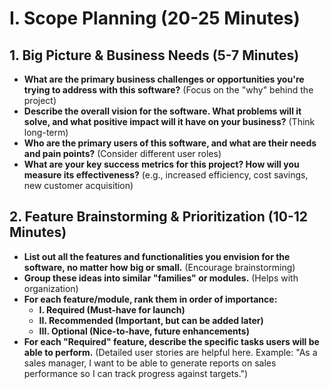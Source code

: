 # I. Scope Planning (20-25 Minutes)

## 1. Big Picture & Business Needs (5-7 Minutes)

- **What are the primary business challenges or opportunities you're trying to address with this software?** (Focus on the "why" behind the project)
- **Describe the overall vision for the software. What problems will it solve, and what positive impact will it have on your business?** (Think long-term)
- **Who are the primary users of this software, and what are their needs and pain points?** (Consider different user roles)
- **What are your key success metrics for this project? How will you measure its effectiveness?** (e.g., increased efficiency, cost savings, new customer acquisition)

## 2. Feature Brainstorming & Prioritization (10-12 Minutes)

- **List out all the features and functionalities you envision for the software, no matter how big or small.** (Encourage brainstorming)
- **Group these ideas into similar "families" or modules.** (Helps with organization)
- **For each feature/module, rank them in order of importance:**
  - **I. Required (Must-have for launch)**
  - **II. Recommended (Important, but can be added later)**
  - **III. Optional (Nice-to-have, future enhancements)**
- **For each "Required" feature, describe the specific tasks users will be able to perform.** (Detailed user stories are helpful here. Example: "As a sales manager, I want to be able to generate reports on sales performance so I can track progress against targets.")

